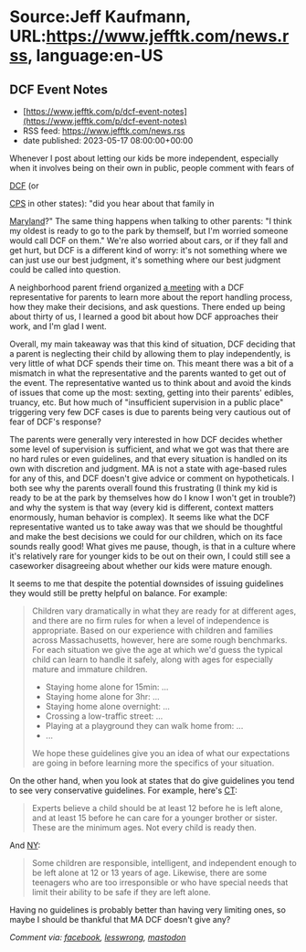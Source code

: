 # Source:Jeff Kaufmann, URL:https://www.jefftk.com/news.rss, language:en-US

## DCF Event Notes
 - [https://www.jefftk.com/p/dcf-event-notes](https://www.jefftk.com/p/dcf-event-notes)
 - RSS feed: https://www.jefftk.com/news.rss
 - date published: 2023-05-17 08:00:00+00:00

<p><span>

Whenever I post about letting our kids be more independent, especially
when it involves being on their own in public, people comment with
fears of </span>

<a href="https://www.mass.gov/orgs/massachusetts-department-of-children-families">DCF</a>
(or 

<a href="https://en.wikipedia.org/wiki/Child_protective_services">CPS</a>
in other states): "did you hear about that family in 

<a href="https://www.washingtonpost.com/local/education/free-range-parents-cleared-in-second-neglect-case-after-children-walked-alone/2015/06/22/82283c24-188c-11e5-bd7f-4611a60dd8e5_story.html">Maryland</a>?"
The same thing happens when talking to other parents: "I think my
oldest is ready to go to the park by themself, but I'm worried someone
would call DCF on them." We're also worried about cars, or if they
fall and get hurt, but DCF is a different kind of worry: it's not
something where we can just use our best judgment, it's something
where our best judgment could be called into question.



<p>

A neighborhood parent friend organized <a href="https://somervillepubliclibrary.assabetinteractive.com/meeting-and-study-rooms/encouraging-kids-independence-helping-parents-understand-dcfs-role/">a
meeting</a> with a DCF representative for parents to learn more about
the report handling process, how they make their decisions, and ask
questions. There ended up being about thirty of us, I learned a good
bit about how DCF approaches their work, and I'm glad I went.

</p>

<p>

Overall, my main takeaway was that this kind of situation, DCF
deciding that a parent is neglecting their child by allowing them to
play independently, is very little of what DCF spends their time on.
This meant there was a bit of a mismatch in what the representative
and the parents wanted to get out of the event.  The representative
wanted us to think about and avoid the kinds of issues that come up
the most: sexting, getting into their parents' edibles, truancy, etc.
But how much of "insufficient supervision in a public place"
triggering very few DCF cases is due to parents being very cautious
out of fear of DCF's response?

</p>

<p>

The parents were generally very interested in how DCF decides whether
some level of supervision is sufficient, and what we got was that
there are no hard rules or even guidelines, and that every situation
is handled on its own with discretion and judgment.  MA is not a state
with age-based rules for any of this, and DCF doesn't give advice or
comment on hypotheticals.  I both see why the parents overall found
this frustrating (I think my kid is ready to be at the park by
themselves how do I know I won't get in trouble?) and why the system
is that way (every kid is different, context matters enormously, human
behavior is complex). It seems like what the DCF representative wanted
us to take away was that we should be thoughtful and make the best
decisions we could for our children, which on its face sounds really
good! What gives me pause, though, is that in a culture where it's
relatively rare for younger kids to be out on their own, I could still
see a caseworker disagreeing about whether our kids were mature
enough.

</p>

<p>

It seems to me that despite the potential downsides of issuing
guidelines they would still be pretty helpful on balance.  For
example:

</p>

<p>

</p>

<blockquote>
Children vary dramatically in what they are ready for at different
ages, and there are no firm rules for when a level of independence is
appropriate.  Based on our experience with children and families
across Massachusetts, however, here are some rough benchmarks.  For
each situation we give the age at which we'd guess the typical child
can learn to handle it safely, along with ages for especially mature
and immature children.

<p>

</p>
<ul>

<li>Staying home alone for 15min: ...
</li>
<li>Staying home alone for 3hr: ...
</li>
<li>Staying home alone overnight: ...
</li>
<li>Crossing a low-traffic street: ...
</li>
<li>Playing at a playground they can walk home from: ...
</li>
<li>...
</li>
</ul>

<p>

We hope these guidelines give you an idea of what our expectations are
going in before learning more the specifics of your situation.
</p>
</blockquote>



<p>

On the other hand, when you look at states that do give guidelines
you tend to see very conservative guidelines.  For example, here's <a href="https://portal.ct.gov/DCF/Families/Leaving-your-child-alone">CT</a>:

</p>

<p>

</p>

<blockquote>
Experts believe a child should be at least 12 before he is left alone,
and at least 15 before he can care for a younger brother or
sister. These are the minimum ages. Not every child is ready then.
</blockquote>



<p>

And <a href="https://ocfs.ny.gov/programs/cps/FAQ.php#supervision">NY</a>:
</p>

<p>

</p>

<blockquote>
Some children are responsible, intelligent, and independent enough to
be left alone at 12 or 13 years of age. Likewise, there are some
teenagers who are too irresponsible or who have special needs that
limit their ability to be safe if they are left alone.
</blockquote>



<p>

Having no guidelines is probably better than having very limiting
ones, so maybe I should be thankful that MA DCF doesn't give any?

  </p>

<p><i>Comment via: <a href="https://www.facebook.com/jefftk/posts/pfbid0jwMwAU4Pn4BRxTFE8LRWPf4iuKA6JRJjDDsQeppCtMnz39TqXuTLLESbD54a6zmpl">facebook</a>, <a href="https://lesswrong.com/posts/dcaHJwWSutBEgumsY">lesswrong</a>, <a href="https://mastodon.mit.edu/@jefftk/110385178997857972">mastodon</a></i></p>

